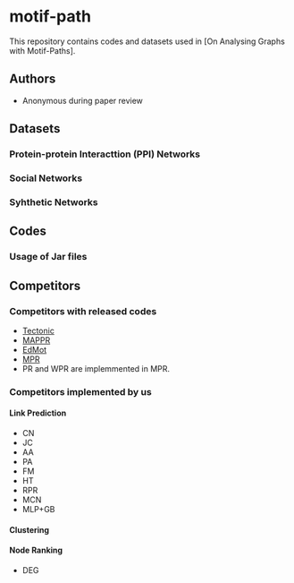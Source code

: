# motif-path

This repository contains codes and datasets used in [On Analysing Graphs with Motif-Paths].


## Authors 

- Anonymous during paper review

## Datasets

### Protein-protein Interacttion (PPI) Networks
### Social Networks
### Syhthetic Networks
 
## Codes
### Usage of Jar files 

## Competitors

### Competitors with released codes
- [Tectonic](https://github.com/tsourolampis/tectonic) 
- [MAPPR](http://snap.stanford.edu/mappr/)
- [EdMot](https://github.com/benedekrozemberczki/EdMot) 
- [MPR](https://github.com/HKUST-KnowComp/Motifbased-PageRank) 
 - PR and WPR are implemmented in MPR.

### Competitors implemented by us
#### Link Prediction
- CN
- JC
- AA
- PA
- FM
- HT
- RPR
- MCN
- MLP+GB
#### Clustering
#### Node Ranking
- DEG

